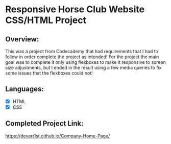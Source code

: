 # Responsive Horse Club Website CSS/HTML Project

## Overview:
This was a project from Codecademy that had requirements that I had to follow in order complete the project as intended! For the project the main goal was to complete it only using flexboxes to make it responsive to screen size adjustments, but I ended in the result using a few media queries to fix some issues that the flexboxes could not!

## Languages:
 - [x] HTML
 - [x] CSS

## Completed Project Link:
https://devart1st.github.io/Company-Home-Page/
